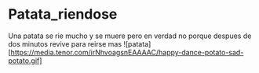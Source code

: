 # Patata_riendose
Una patata se rie mucho y se muere pero en verdad no porque despues de dos minutos revive para reirse mas
![patata][https://media.tenor.com/irNhvoagsnEAAAAC/happy-dance-potato-sad-potato.gif]
